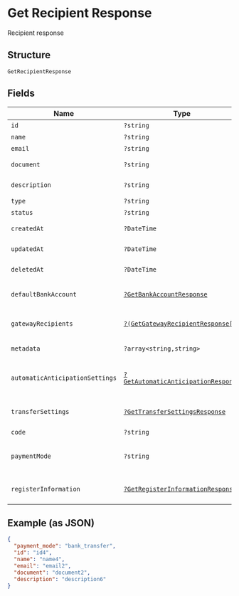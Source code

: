
# Get Recipient Response

Recipient response

## Structure

`GetRecipientResponse`

## Fields

| Name | Type | Tags | Description | Getter | Setter |
|  --- | --- | --- | --- | --- | --- |
| `id` | `?string` | Optional | Id | getId(): ?string | setId(?string id): void |
| `name` | `?string` | Optional | Name | getName(): ?string | setName(?string name): void |
| `email` | `?string` | Optional | Email | getEmail(): ?string | setEmail(?string email): void |
| `document` | `?string` | Optional | Document | getDocument(): ?string | setDocument(?string document): void |
| `description` | `?string` | Optional | Description | getDescription(): ?string | setDescription(?string description): void |
| `type` | `?string` | Optional | Type | getType(): ?string | setType(?string type): void |
| `status` | `?string` | Optional | Status | getStatus(): ?string | setStatus(?string status): void |
| `createdAt` | `?DateTime` | Optional | Creation date | getCreatedAt(): ?\DateTime | setCreatedAt(?\DateTime createdAt): void |
| `updatedAt` | `?DateTime` | Optional | Last update date | getUpdatedAt(): ?\DateTime | setUpdatedAt(?\DateTime updatedAt): void |
| `deletedAt` | `?DateTime` | Optional | Deletion date | getDeletedAt(): ?\DateTime | setDeletedAt(?\DateTime deletedAt): void |
| `defaultBankAccount` | [`?GetBankAccountResponse`](../../doc/models/get-bank-account-response.md) | Optional | Default bank account | getDefaultBankAccount(): ?GetBankAccountResponse | setDefaultBankAccount(?GetBankAccountResponse defaultBankAccount): void |
| `gatewayRecipients` | [`?(GetGatewayRecipientResponse[])`](../../doc/models/get-gateway-recipient-response.md) | Optional | Info about the recipient on the gateway | getGatewayRecipients(): ?array | setGatewayRecipients(?array gatewayRecipients): void |
| `metadata` | `?array<string,string>` | Optional | Metadata | getMetadata(): ?array | setMetadata(?array metadata): void |
| `automaticAnticipationSettings` | [`?GetAutomaticAnticipationResponse`](../../doc/models/get-automatic-anticipation-response.md) | Optional | - | getAutomaticAnticipationSettings(): ?GetAutomaticAnticipationResponse | setAutomaticAnticipationSettings(?GetAutomaticAnticipationResponse automaticAnticipationSettings): void |
| `transferSettings` | [`?GetTransferSettingsResponse`](../../doc/models/get-transfer-settings-response.md) | Optional | - | getTransferSettings(): ?GetTransferSettingsResponse | setTransferSettings(?GetTransferSettingsResponse transferSettings): void |
| `code` | `?string` | Optional | Recipient code | getCode(): ?string | setCode(?string code): void |
| `paymentMode` | `?string` | Optional | Payment mode<br><br>**Default**: `'bank_transfer'` | getPaymentMode(): ?string | setPaymentMode(?string paymentMode): void |
| `registerInformation` | [`?GetRegisterInformationResponse`](../../doc/models/get-register-information-response.md) | Optional | - | getRegisterInformation(): ?GetRegisterInformationResponse | setRegisterInformation(?GetRegisterInformationResponse registerInformation): void |

## Example (as JSON)

```json
{
  "payment_mode": "bank_transfer",
  "id": "id4",
  "name": "name4",
  "email": "email2",
  "document": "document2",
  "description": "description6"
}
```

